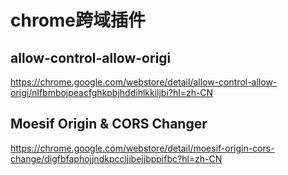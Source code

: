 # chrome跨域插件

## allow-control-allow-origi

https://chrome.google.com/webstore/detail/allow-control-allow-origi/nlfbmbojpeacfghkpbjhddihlkkiljbi?hl=zh-CN

## Moesif Origin & CORS Changer

https://chrome.google.com/webstore/detail/moesif-origin-cors-change/digfbfaphojjndkpccljibejjbppifbc?hl=zh-CN


